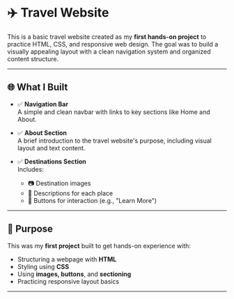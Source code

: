 # ✈️ Travel Website

This is a basic travel website created as my **first hands-on project** to practice HTML, CSS, and responsive web design. The goal was to build a visually appealing layout with a clean navigation system and organized content structure.

---

## 🌐 What I Built

- ✅ **Navigation Bar**  
  A simple and clean navbar with links to key sections like Home and About.

- ✅ **About Section**  
  A brief introduction to the travel website's purpose, including visual layout and text content.

- ✅ **Destinations Section**  
  Includes:
  - 📷 Destination images
  - 📝 Descriptions for each place
  - 🔘 Buttons for interaction (e.g., "Learn More")

---

## 🎯 Purpose

This was my **first project** built to get hands-on experience with:

- Structuring a webpage with **HTML**
- Styling using **CSS**
- Using **images, buttons**, and **sectioning**
- Practicing responsive layout basics

---




